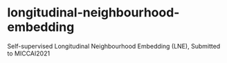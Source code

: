 # longitudinal-neighbourhood-embedding
Self-supervised Longitudinal Neighbourhood Embedding (LNE), Submitted to MICCAI2021
